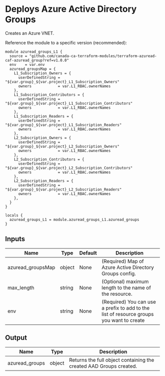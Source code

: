 # Deploys Azure Active Directory Groups

Creates an Azure VNET.

Reference the module to a specific version (recommended):

```hcl
module azuread_groups_L1 {
  source = "github.com/canada-ca-terraform-modules/terraform-azuread-caf-azuread_group?ref=v1.0.0"
  env    = var.env
  azuread_groupsMap = {
    L1_Subscription_Owners = {
      userDefinedString = "${var.group}_${var.project}_L1_Subscription_Owners"
      owners            = var.L1_RBAC.ownerNames
    },
    L1_Subscription_Contributors = {
      userDefinedString = "${var.group}_${var.project}_L1_Subscription_Contributors"
      owners            = var.L1_RBAC.ownerNames
    },
    L1_Subscription_Readers = {
      userDefinedString = "${var.group}_${var.project}_L1_Subscription_Readers"
      owners            = var.L1_RBAC.ownerNames
    },
    L2_Subscription_Owners = {
      userDefinedString = "${var.group}_${var.project}_L2_Subscription_Owners"
      owners            = var.L1_RBAC.ownerNames
    },
    L2_Subscription_Contributors = {
      userDefinedString = "${var.group}_${var.project}_L2_Subscription_Contributors"
      owners            = var.L1_RBAC.ownerNames
    },
    L2_Subscription_Readers = {
      userDefinedString = "${var.group}_${var.project}_L2_Subscription_Readers"
      owners            = var.L1_RBAC.ownerNames
    },
  }
}

locals {
  azuread_groups_L1 = module.azuread_groups_L1.azuread_groups
}
```

## Inputs

| Name              | Type   | Default | Description                                                                              |
| ----------------- | ------ | ------- | ---------------------------------------------------------------------------------------- |
| azuread_groupsMap | object | None    | (Required) Map of Azure Active Directory Groups config.                                  |
| max_length        | string | None    | (Optional) maximum length to the name of the resource.                                   |
| env               | string | None    | (Required) You can use a prefix to add to the list of resource groups you want to create |

## Output

| Name           | Type   | Description                                                        |
| -------------- | ------ | ------------------------------------------------------------------ |
| azuread_groups | object | Returns the full object containing the created AAD Groups created. |
